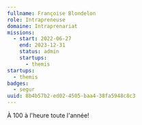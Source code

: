 ```yaml
---
fullname: Françoise Blondelon
role: Intrapreneuse
domaine: Intraprenariat
missions:
  - start: 2022-06-27
    end: 2023-12-31
    status: admin
    startups:
      - themis
startups:
  - themis
badges:
  - segur
uuid: 8b4b57b2-ed02-4505-baa4-38fa5948c8c3
---
```

À 100 à l'heure toute l'année!